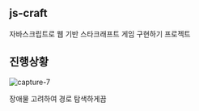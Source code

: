 ## js-craft

자바스크립트로 웹 기반 스타크래프트 게임 구현하기 프로젝트

## 진행상황
![capture-7](https://user-images.githubusercontent.com/41279460/130328915-c875fb0b-452a-4363-ba7c-12e61681aa3d.gif)


장애물 고려하여 경로 탐색하게끔 
